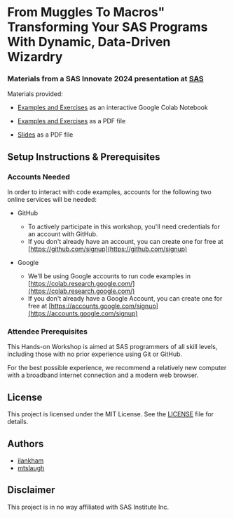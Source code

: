 

# From Muggles To Macros" Transforming Your SAS Programs With Dynamic, Data-Driven Wizardry 

### Materials from a SAS Innovate 2024 presentation at [SAS](https://wwW.sas.com/en_us/events/24q1/innovate-stream-ondemand/watch-now.html#programming-development)

Materials provided:

  - [Examples and Exercises](https://colab.research.google.com/drive/1ZL4_U53ybvo7Dc7UcDfalSyFelr2YLN-#offline=true&sandboxMode=true) as an interactive Google Colab Notebook
    
  - [Examples and Exercises](slides/Notebook-Git_HOW-WUSS2024.pdf) as a PDF file

  - [Slides](slides/Slides-Git_HOW-WUSS2024.pdf) as a PDF file


## Setup Instructions & Prerequisites

### Accounts Needed

In order to interact with code examples, accounts for the following two online services will be needed: 

- GitHub
  - To actively participate in this workshop, you'll need credentials for an account with GitHub.
  - If you don't already have an account, you can create one for free at [https://github.com/signup](https://github.com/signup)

- Google
  - We'll be using Google accounts to run code examples in [https://colab.research.google.com/](https://colab.research.google.com/)
  - If you don't already have a Google Account, you can create one for free at [https://accounts.google.com/signup](https://accounts.google.com/signup)


### Attendee Prerequisites

This Hands-on Workshop is aimed at SAS programmers of all skill levels, including those with no prior experience using Git or GitHub.

For the best possible experience, we recommend a relatively new computer with a broadband internet connection and a modern web browser.



## License
This project is licensed under the MIT License. See the [LICENSE](LICENSE) file for details.


## Authors
* [ilankham](https://github.com/ilankham)
* [mtslaugh](https://github.com/mtslaugh)


## Disclaimer

This project is in no way affiliated with SAS Institute Inc.
